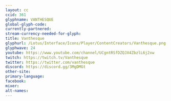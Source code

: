 ```yaml
---
layout: cc
ccid: 361
glyphname: VANTHESQUE
global-glyph-code:
currently-partnered:
stream-currency-needed-for-glyph:
title: Vanthesque
glyphurl: /Lotus/Interface/Icons/Player/ContentCreators/Vanthesque.png
glyphwave: 24
youtube: https://www.youtube.com/channel/UCgntRSfDZQJX4ZbzlL6j2xw
twitch: https://twitch.tv/Vanthesque
twitter: https://twitter.com/vanthesque
discord: https://discord.gg/3MgDMGt
other-site:
primary-language:
facebook:
mixer:
alt-names:
---
```

